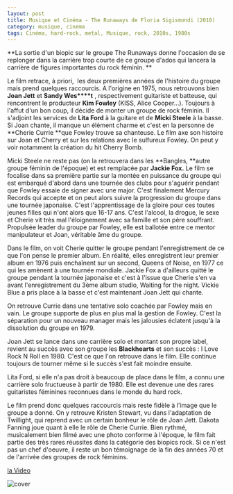```yaml
---
layout: post
title: Musique et Cinéma - The Runaways de Floria Sigismondi (2010)
category: musique, cinema
tags: Cinéma, hard-rock, metal, Musique, rock, 2010s, 1980s
---
```

**La sortie d'un biopic sur le groupe The Runaways donne l'occasion de se replonger dans la carrière trop courte de ce groupe d'ados qui lancera la carrière de figures importantes du rock féminin. **

Le film retrace, à priori,  les deux premières années de l'histoire du groupe mais prend quelques raccourcis. A l'origine en 1975, nous retrouvons bien **Joan Jett** et **Sandy Wes****t** , respectivement guitariste et batteuse, qui rencontrent le producteur **Kim Fowley** (KISS, Alice Cooper...). Toujours à l'affut d'un bon coup, il décide de monter un groupe de rock féminin. Il s'adjoint les services de **Lita Ford** à la guitare et de **Micki Steele** à la basse. Si Joan chante, il manque un élément charme et c'est en la personne de **Cherie Currie **que Fowley trouve sa chanteuse. Le film axe son histoire sur Joan et Cherry et sur les relations avec le sulfureux Fowley. On peut y voir notamment la création du hit Cherry Bomb.

Micki Steele ne reste pas (on la retrouvera dans les **Bangles, **autre groupe féminin de l'époque) et est remplacée par **Jackie Fox.** Le film se focalise dans sa première partie sur la montée en puissance du groupe qui est embarqué d'abord dans une tournée des clubs pour s'aguérir pendant que Fowley essaie de signer avec une major. C'est finalement Mercury Records qui accepte et on peut alors suivre la progression du groupe dans une tournée japonaise. C'est l'apprentissage de la gloire pour ces toutes jeunes filles qui n'ont alors que 16-17 ans. C'est l'alcool, la drogue, le sexe et Cherie vit très mal l'éloignement avec sa famille et son père souffrant. Propulsée leader du groupe par Fowley, elle est ballotée entre ce mentor manipulateur et Joan, véritable âme du groupe.

Dans le film, on voit Cherie quitter le groupe pendant l'enregistrement de ce que l'on pense le premier album. En réalité, elles enregistrent leur premier album en 1976 puis enchaînent sur un second, Queens of Noise, en 1977 ce qui les amènent à une tournée mondiale. Jackie Fox a d'ailleurs quitté le groupe pendant la tournée japonaise et c'est à l'issue que Cherie s'en va avant l'enregistrement du 3ème album studio, Waiting for the night. Vickie Blue a pris place à la basse et c'est maintenant Joan Jett qui chante.

On retrouve Currie dans une tentative solo coachée par Fowley mais en vain. Le groupe supporte de plus en plus mal la gestion de Fowley. C'est la séparation pour un nouveau manager mais les jalousies éclatent jusqu'à la dissolution du groupe en 1979.

Joan Jett se lance dans une carrière solo et montant son propre label, revient au succès avec son groupe les **Blackhearts** et son succès : I Love Rock N Roll en 1980. C'est ce que l'on retrouve dans le film. Elle continue toujours de tourner même si le succès s'est fait moindre ensuite.

Lita Ford, si elle n'a pas droit à beaucoup de place dans le film, a connu une carrière solo fructueuse à partir de 1980. Elle est devenue une des rares guitaristes féminines reconnues dans le monde du hard rock.

Le film prend donc quelques raccourcis mais reste fidèle à l'image que le groupe a donné. On y retrouve Kristen Stewart, vu dans l'adaptation de Twillight, qui reprend avec un certain bonheur le rôle de Joan Jett. Dakota Fanning joue quant à elle le rôle de Cherie Currie. Bien rythmé, musicalement bien filmé avec une photo conforme à l'époque, le film fait partie des très rares réussites dans la catégorie des biopics rock. Si ce n'est pas un chef d'oeuvre, il reste un bon témoignage de la fin des années 70 et de l'arrivée des groupes de rock féminins.


[la Video](https://www.youtube.com/watch?v=uHpEJ749TRM)

![cover](http://cheziceman.files.wordpress.com/2014/11/runaways.jpg)
